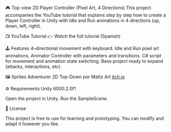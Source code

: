 🎮 Top-view 2D Player Controller (Pixel Art, 4 Directions)
This project accompanies the YouTube tutorial that explains step by step how to create a Player Controller in Unity with Idle and Run animations in 4 directions (up, down, left, right).

📺 YouTube Tutorial
👉 Watch the full tutorial (Spanish)

🕹️ Features
4–directional movement with keyboard.
Idle and Run pixel art animations.
Animator Controller with parameters and transitions.
C# script for movement and animation state switching.
Base project ready to expand (attacks, interactions, etc).

🖼️ Sprites
Adventurer 2D Top-Down por Mattz Art 
[itch.io](https://xzany.itch.io/top-down-adventurer-character)

⚙️ Requirements
Unity 6000.2.0f1

Open the project in Unity.
Run the SampleScene.

📜 License

This project is free to use for learning and prototyping.
You can modify and adapt it however you like.
